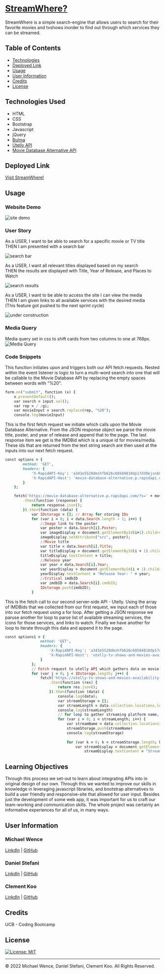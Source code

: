 # [StreamWhere?](https://mtwence.github.io/stream-where/)

StreamWhere is a simple search-engine that allows users to search for their favorite movies and tvshows inorder to find out through which services they can be streamed.


## Table of Contents

- [Technologies](#technologies)
- [Deployed Link](#link)
- [Usage](#usage)
- [User Information](#userinformation)
- [Credits](#credits)
- [License](#license)
  

## Technologies Used

- HTML
- CSS
- Bootstrap
- Javascript
- jQuery
- [Bulma](https://bulma.io/documentation/)
- [Utelly API](https://rapidapi.com/utelly/api/utelly/)
- [Movie Database Alternative API](https://rapidapi.com/rapidapi/api/movie-database-alternative/)


## Deployed Link

[Visit StreamWhere!](https://mtwence.github.io/stream-where/)

## Usage

### Website Demo

![site demo](./assets/images/demo.gif)
<br>

### User Story
As a USER, I want to be able to search for a specific movie or TV title <br>
THEN I am presented with a search bar

![search bar](./assets/images/searchbar.png)

As a USER, I want all relevant titles displayed based on my search <br>
THEN the results are displayed with Title, Year of Release, and Places to Watch

![search results](./assets/images/searchresults.png)

As a USER, I want to be able to access the site I can view the media <br>
THEN I am given links to all available services with the desired media <br>
(This feature got pushed to the next sprint cycle)

![under construction](./assets/images/undercon.png)

### Media Query
Media query set in css to shift cards from two columns to one at 768px.
![Media Query](./assets/images/mediaquery.gif)


### Code Snippets
This function initiates upon and triggers both our API fetch requests. Nested within the event listener is logic to turn a multi-word search into one that will be callable to the Movie Database API by replacing the empty spaces between words with "%20".
```ruby
form.on("submit", function (x) {
    x.preventDefault();
	var search = input.val();
	var rep = / /gi;
	var movieInput = search.replace(rep, "%20");
	console.log(movieInput)
```

This is the first fetch request we initiate which calls upon the Movie Database Alternative. From the JSON response object we parse the movie title, poster, and year of release and append that to the page. The last response item we get is the IMDBid which is a unique id for movies/media. These ids that are returned from the text string search are then used at the inputs into our next fetch request. 
```ruby
const options = {
		method: 'GET',
		headers: {
			'X-RapidAPI-Key': 'a341e5528dmshfb626c60584810dp17d30ejsnb83576f61579',
			'X-RapidAPI-Host': 'movie-database-alternative.p.rapidapi.com'
		}
	};

	fetch('https://movie-database-alternative.p.rapidapi.com/?s=' + movieInput + '&r=json&page=1', options)
		.then(function (response) {
			return response.json();
		}).then(function (data) {
			var IDstorage = []; // Array for storing IDs
			for (var i = 0; i < data.Search.length - 1; i++) {
				//Image link to the poster
				var poster = data.Search[i].Poster;
				var imageDisplay = document.getElementById(i+1).children[1].children[0].children[0].children[0].children[0];
				imageDisplay.setAttribute("src", poster);
				//Movie title
				var title = data.Search[i].Title;
				var titleDisplay = document.getElementById(i + 1).children[1].children[0].children[1].children[1];
				titleDisplay.textContent = title;
				//Release year
				var year = data.Search[i].Year;
				var yearDisplay = document.getElementById(i + 1).children[1].children[0].children[1].children[3];
				yearDisplay.textContent = "Release Year: " + year;
				//Critical imdbID
				var imdbID = data.Search[i].imdbID;
				IDstorage.push(imdbID);
			}
```

This is the fetch call to our second server-side API - Utelly. Using the array of IMDBids that we collected from our first request, we input each of those into our fetch request using a for loop. After getting a JSON response we paruse another for loop to parse list of available streaming services, the icons for those services, and links to watch. Finally we have another for loop to iterate through this data and append it to the page. 

```ruby
const options1 = {
				method: 'GET',
				headers: {
					'X-RapidAPI-Key': 'a341e5528dmshfb626c60584810dp17d30ejsnb83576f61579',
					'X-RapidAPI-Host': 'utelly-tv-shows-and-movies-availability-v1.p.rapidapi.com'
				}
			};
			// Fetch request to utelly API which gathers data on movie availability on streaming platforms| for loop to add all the imdb codes pushed to idStorage
			for (var j = 0; j < IDstorage.length; j++) {
				fetch('https://utelly-tv-shows-and-movies-availability-v1.p.rapidapi.com/idlookup?source_id=' + IDstorage[j] + '&source=imdb&country=us', options1)
					.then(function (res) {
						return res.json();
					}).then(function (data) {
						console.log(data);
						var streamStorage = [];
						var streamLength = data.collection.locations.length
						console.log(streamLength)
						// for loop to gather streaming platform name, icon, and link to watch/buy 
						for (var i = 0; i < streamLength; i++) {
							var streamName = data.collection.locations[i].display_name;
							streamStorage.push(streamName)
							console.log(streamStorage)
								
							for (var k = 0; k < streamStorage.length; k++) {
								var streamDisplay = document.getElementById(i + 1).children[1].children[1];
									streamDisplay.textContent = "Streaming Here: " + streamStorage;
```
## Learning Objectives
Through this process we set-out to learn about integrating APIs into in original design of our own. Through this we wanted to improve our skills in knowledge in leveraging javascript libraries, and bootstrap alternatives to build a user friendly and responsive-site that allowed for user input. Besides just the development of some web app, it was important for us to craft our team-working and communication skills. The whole project was certainly an informative experiences for all of us, in many ways. 

## User Information

### **Michael Wence**
[LinkdIn](https://www.linkedin.com/in/michael-wence/) |
[GitHub](https://github.com/mtwence)

### **Daniel Stefani**
[LinkdIn](https://www.linkedin.com/in/daniel-stefani-b88695238/) |
[GitHub](https://github.com/DStefani86)

### **Clement Koo**
[LinkdIn](https://www.linkedin.com/in/clement-t-k-459322138/) |
[GitHub](https://github.com/C-K999)
## Credits

UCB - Coding Bootcamp


## License

[![License: MIT](https://img.shields.io/badge/License-MIT-yellow.svg)](https://opensource.org/licenses/MIT)

---

© 2022 Michael Wence, Daniel Stefani, Clement Koo. All Rights Reserved.
